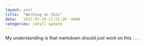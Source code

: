 ```yaml
---
layout: post
title:  "Working on this"
date:   2017-07-20 11:51:10 -0400
categories: jekyll update
---
```


My understanding is that markdown should <i>just work</i> on this . . . 
